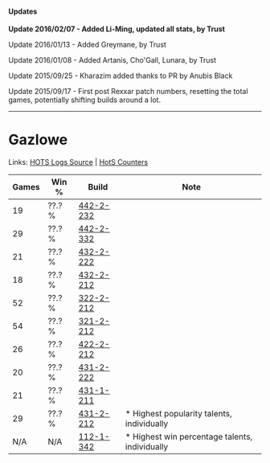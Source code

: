 #### Updates
**Update 2016/02/07 - Added Li-Ming, updated all stats, by Trust**

Update 2016/01/13 - Added Greymane, by Trust

Update 2016/01/08 - Added Artanis, Cho'Gall, Lunara, by Trust

Update 2015/09/25 - Kharazim added thanks to PR by Anubis Black

Update 2015/09/17 - First post Rexxar patch numbers, resetting the total games, potentially shifting builds around a lot.

***

# Gazlowe

Links: [HOTS Logs Source](https://www.hotslogs.com/Sitewide/HeroDetails?Hero=Gazlowe) | [HotS Counters](http://hotscounters.com/#/hero/Gazlowe)

Games  | Win %  | Build     | Note
-----  | -----  | -----     | ----
19     | ??.? % | [442-2-232](http://www.heroesfire.com/hots/talent-calculator/gazlowe#t13O) | 
29     | ??.? % | [442-2-332](http://www.heroesfire.com/hots/talent-calculator/gazlowe#t14y) | 
21     | ??.? % | [432-2-222](http://www.heroesfire.com/hots/talent-calculator/gazlowe#seek) | 
18     | ??.? % | [432-2-212](http://www.heroesfire.com/hots/talent-calculator/gazlowe#seea) | 
52     | ??.? % | [322-2-212](http://www.heroesfire.com/hots/talent-calculator/gazlowe#oS54) | 
54     | ??.? % | [321-2-212](http://www.heroesfire.com/hots/talent-calculator/gazlowe#oPeq) | 
26     | ??.? % | [422-2-212](http://www.heroesfire.com/hots/talent-calculator/gazlowe#sGE4) | 
20     | ??.? % | [431-2-222](http://www.heroesfire.com/hots/talent-calculator/gazlowe#scCU) | 
21     | ??.? % | [431-1-211](http://www.heroesfire.com/hots/talent-calculator/gazlowe#sbyh) | 
29     | ??.? % | [431-2-212](http://www.heroesfire.com/hots/talent-calculator/gazlowe#scCK) | * Highest popularity talents, individually
N/A    | N/A    | [112-1-342](http://www.heroesfire.com/hots/talent-calculator/gazlowe#gRA-) | * Highest win percentage talents, individually
